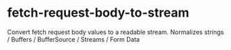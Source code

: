 # fetch-request-body-to-stream
Convert fetch request body values to a readable stream. Normalizes strings / Buffers / BufferSource / Streams / Form Data
